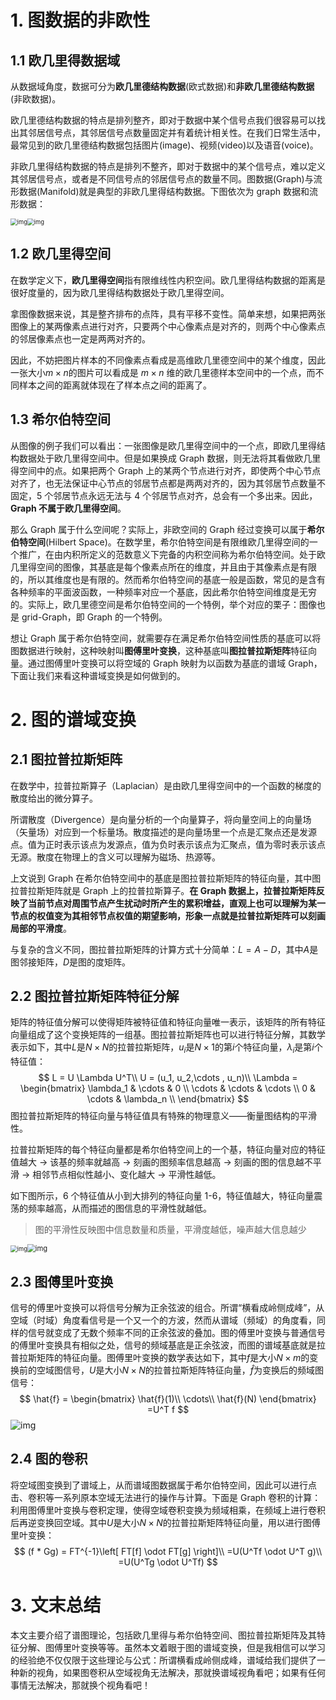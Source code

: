 # 1.	图数据的非欧性

## 1.1	欧几里得数据域

从数据域角度，数据可分为**欧几里德结构数据**(欧式数据)和**非欧几里德结构数据**(非欧数据)。

欧几里德结构数据的特点是排列整齐，即对于数据中某个信号点我们很容易可以找出其邻居信号点，其邻居信号点数量固定并有着统计相关性。在我们日常生活中，最常见到的欧几里德结构数据包括图片(image)、视频(video)以及语音(voice)。

非欧几里得结构数据的特点是排列不整齐，即对于数据中的某个信号点，难以定义其邻居信号点，或者是不同信号点的邻居信号点的数量不同。图数据(Graph)与流形数据(Manifold)就是典型的非欧几里得结构数据。下图依次为 graph 数据和流形数据：

<img src="Image/26561488-4a4ff8fa747231c9.png" alt="img" style="zoom: 67%;" /><img src="Image/26561488-29569b2a8629d4a0.png" alt="img" style="zoom: 67%;" />



## 1.2	欧几里得空间

在数学定义下，**欧几里得空间**指有限维线性内积空间。欧几里得结构数据的距离是很好度量的，因为欧几里得结构数据处于欧几里得空间。

拿图像数据来说，其是整齐排布的点阵，具有平移不变性。简单来想，如果把两张图像上的某两像素点进行对齐，只要两个中心像素点是对齐的，则两个中心像素点的邻居像素点也一定是两两对齐的。

因此，不妨把图片样本的不同像素点看成是高维欧几里德空间中的某个维度，因此一张大小$m\times n$的图片可以看成是 $m\times n$ 维的欧几里德样本空间中的一个点，而不同样本之间的距离就体现在了样本点之间的距离了。



## 1.3	希尔伯特空间

从图像的例子我们可以看出：一张图像是欧几里得空间中的一个点，即欧几里得结构数据处于欧几里得空间中。但是如果换成 Graph 数据，则无法将其看做欧几里得空间中的点。如果把两个 Graph 上的某两个节点进行对齐，即使两个中心节点对齐了，也无法保证中心节点的邻居节点都是两两对齐的，因为其邻居节点数量不固定，5 个邻居节点永远无法与 4 个邻居节点对齐，总会有一个多出来。因此，**Graph 不属于欧几里得空间**。

那么 Graph 属于什么空间呢？实际上，非欧空间的 Graph 经过变换可以属于**希尔伯特空间**(Hilbert Space)。在数学里，希尔伯特空间是有限维欧几里得空间的一个推广，在由内积所定义的范数意义下完备的内积空间称为希尔伯特空间。处于欧几里得空间的图像，其基底是每个像素点所在的维度，并且由于其像素点是有限的，所以其维度也是有限的。然而希尔伯特空间的基底一般是函数，常见的是含有各种频率的平面波函数，一种频率对应一个基底，因此希尔伯特空间维度是无穷的。实际上，欧几里德空间是希尔伯特空间的一个特例，举个对应的栗子：图像也是 grid-Graph，即 Graph 的一个特例。

想让 Graph 属于希尔伯特空间，就需要存在满足希尔伯特空间性质的基底可以将图数据进行映射，这种映射叫**图傅里叶变换**，这种基底叫**图拉普拉斯矩阵**特征向量。通过图傅里叶变换可以将空域的 Graph 映射为以函数为基底的谱域 Graph，下面让我们来看这种谱域变换是如何做到的。



# 2.	图的谱域变换

## 2.1	图拉普拉斯矩阵

在数学中，拉普拉斯算子（Laplacian）是由欧几里得空间中的一个函数的梯度的散度给出的微分算子。

所谓散度（Divergence）是向量分析的一个向量算子，将向量空间上的向量场（矢量场）对应到一个标量场。散度描述的是向量场里一个点是汇聚点还是发源点。值为正时表示该点为发源点，值为负时表示该点为汇聚点，值为零时表示该点无源。散度在物理上的含义可以理解为磁场、热源等。

上文说到 Graph 在希尔伯特空间中的基底是图拉普拉斯矩阵的特征向量，其中图拉普拉斯矩阵就是 Graph 上的拉普拉斯算子。**在 Graph 数据上，拉普拉斯矩阵反映了当前节点对周围节点产生扰动时所产生的累积增益，直观上也可以理解为某一节点的权值变为其相邻节点权值的期望影响，形象一点就是拉普拉斯矩阵可以刻画局部的平滑度**。

与复杂的含义不同，图拉普拉斯矩阵的计算方式十分简单：$L=A-D$，其中$A$是图邻接矩阵，$D$是图的度矩阵。



## 2.2	图拉普拉斯矩阵特征分解

矩阵的特征值分解可以使得矩阵被特征值和特征向量唯一表示，该矩阵的所有特征向量组成了这个变换矩阵的一组基。图拉普拉斯矩阵也可以进行特征分解，其数学表示如下，其中$L$是$N\times N$的拉普拉斯矩阵，$u_i$是$N\times 1$的第$i$个特征向量，$\lambda_i$是第$i$个特征值：
$$
L = U \Lambda U^T\\
U = (u_1, u_2,\cdots , u_n)\\
\Lambda = \begin{bmatrix}
\lambda_1 &  \cdots & 0 \\
\cdots & \cdots & \cdots \\
0 &  \cdots & \lambda_n \\
\end{bmatrix}
$$
图拉普拉斯矩阵的特征向量与特征值具有特殊的物理意义——衡量图结构的平滑性。

拉普拉斯矩阵的每个特征向量都是希尔伯特空间上的一个基，特征向量对应的特征值越大 -> 该基的频率就越高 -> 刻画的图频率信息越高 -> 刻画的图的信息越不平滑 -> 相邻节点相似性越小、变化越大 -> 平滑性越低。

如下图所示，6 个特征值从小到大排列的特征向量 1-6，特征值越大，特征向量震荡的频率越高，从而描述的图信息的平滑性就越低。

> 图的平滑性反映图中信息数量和质量，平滑度越低，噪声越大信息越少

<img src="Image/26561488-9b262dd1be4ea829.png" alt="img" style="zoom: 67%;" /><img src="Image/26561488-84c2c2e02cd6d636.png" alt="img" style="zoom:80%;" />



## 2.3	图傅里叶变换

信号的傅里叶变换可以将信号分解为正余弦波的组合。所谓“横看成岭侧成峰”，从空域（时域）角度看信号是一个又一个的方波，然而从谱域（频域）的角度看，同样的信号就变成了无数个频率不同的正余弦波的叠加。图的傅里叶变换与普通信号的傅里叶变换具有相似之处，信号的频域基底是正余弦波，而图的谱域基底就是拉普拉斯矩阵的特征向量。图傅里叶变换的数学表达如下，其中$f$是大小$N\times m$的变换前的空域图信号，$U$是大小$N\times N$的拉普拉斯矩阵特征向量，$\hat{f}$为变换后的频域图信号：
$$
\hat{f} = 
\begin{bmatrix}
\hat{f}(1)\\
\cdots\\
\hat{f}(N)
\end{bmatrix}
=U^T f
$$
![img](Image/26561488-930f9efe5bd79dc5.png)

## 2.4	图的卷积

将空域图变换到了谱域上，从而谱域图数据属于希尔伯特空间，因此可以进行点击、卷积等一系列原本空域无法进行的操作与计算。下面是 Graph 卷积的计算：利用图傅里叶变换与卷积定理，使得空域卷积变换为频域相乘，在频域上进行卷积后再逆变换回空域。其中$U$是大小$N\times N$的拉普拉斯矩阵特征向量，用以进行图傅里叶变换：
$$
(f * Gg) = FT^{-1}\left[ FT[f] \odot FT[g] \right]\\
=U(U^Tf \odot U^T g)\\
=U(U^Tg \odot U^Tf)
$$

# 3.	文末总结

本文主要介绍了谱图理论，包括欧几里得与希尔伯特空间、图拉普拉斯矩阵及其特征分解、图傅里叶变换等等。虽然本文着眼于图的谱域变换，但是我相信可以学习的经验绝不仅仅限于这些理论与公式：所谓横看成岭侧成峰，谱域给我们提供了一种新的视角，如果图卷积从空域视角无法解决，那就换谱域视角看吧；如果有任何事情无法解决，那就换个视角看吧！